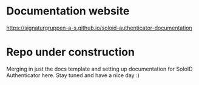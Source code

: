 # Documentation website
https://signaturgruppen-a-s.github.io/soloid-authenticator-documentation

# Repo under construction
Merging in just the docs template and setting up documentation for SoloID Authenticator here.
Stay tuned and have a nice day :)


